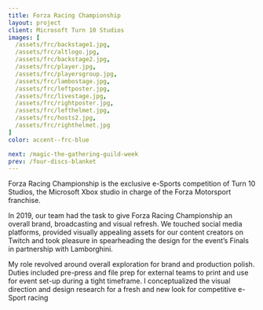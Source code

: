 ```yaml
---
title: Forza Racing Championship
layout: project
client: Microsoft Turn 10 Studios
images: [
  /assets/frc/backstage1.jpg,
  /assets/frc/altlogo.jpg,
  /assets/frc/backstage2.jpg,
  /assets/frc/player.jpg,
  /assets/frc/playersgroup.jpg,
  /assets/frc/lambostage.jpg,
  /assets/frc/leftposter.jpg,
  /assets/frc/livestage.jpg,
  /assets/frc/rightposter.jpg,
  /assets/frc/lefthelmet.jpg,
  /assets/frc/hosts2.jpg,
  /assets/frc/righthelmet.jpg
]
color: accent--frc-blue

next: /magic-the-gathering-guild-week
prev: /four-discs-blanket
---
```


Forza Racing Championship is the exclusive e-Sports competition of Turn 10 Studios, the Microsoft Xbox studio in charge of the Forza Motorsport franchise.

In 2019, our team had the task to give Forza Racing Championship an overall brand, broadcasting and visual refresh. We touched social media platforms, provided visually appealing assets for our content creators on Twitch and took pleasure in spearheading the design for the event’s Finals in partnership with Lamborghini.

My role revolved around overall exploration for brand and production polish. Duties included pre-press and file prep for external teams to print and use for event set-up during a tight timeframe. I conceptualized the visual direction and design research for a fresh and new look for competitive e-Sport racing

